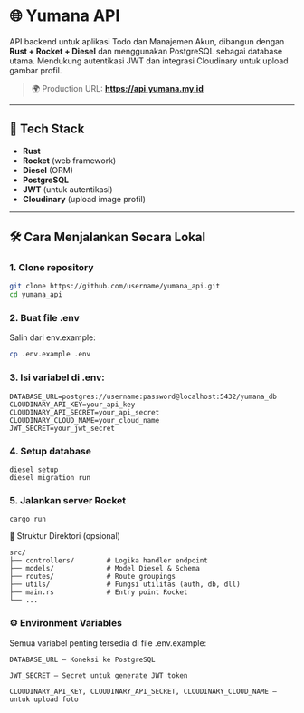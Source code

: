 # 🌐 Yumana API

API backend untuk aplikasi Todo dan Manajemen Akun, dibangun dengan **Rust + Rocket + Diesel** dan menggunakan PostgreSQL sebagai database utama. Mendukung autentikasi JWT dan integrasi Cloudinary untuk upload gambar profil.

> 🌍 Production URL: **https://api.yumana.my.id**

---

## 🚀 Tech Stack

- **Rust**
- **Rocket** (web framework)
- **Diesel** (ORM)
- **PostgreSQL**
- **JWT** (untuk autentikasi)
- **Cloudinary** (upload image profil)

---

## 🛠️ Cara Menjalankan Secara Lokal

### 1. Clone repository
```bash
git clone https://github.com/username/yumana_api.git
cd yumana_api
```

### 2. Buat file .env
Salin dari env.example:

```bash
cp .env.example .env
```

### 3. Isi variabel di .env:

```
DATABASE_URL=postgres://username:password@localhost:5432/yumana_db
CLOUDINARY_API_KEY=your_api_key
CLOUDINARY_API_SECRET=your_api_secret
CLOUDINARY_CLOUD_NAME=your_cloud_name
JWT_SECRET=your_jwt_secret
```

### 4. Setup database
```
diesel setup
diesel migration run
```
### 5. Jalankan server Rocket
```
cargo run
```

📂 Struktur Direktori (opsional)
```
src/
├── controllers/        # Logika handler endpoint
├── models/             # Model Diesel & Schema
├── routes/             # Route groupings
├── utils/              # Fungsi utilitas (auth, db, dll)
├── main.rs             # Entry point Rocket
└── ...
```
### ⚙️ Environment Variables

Semua variabel penting tersedia di file .env.example:

    DATABASE_URL — Koneksi ke PostgreSQL

    JWT_SECRET — Secret untuk generate JWT token

    CLOUDINARY_API_KEY, CLOUDINARY_API_SECRET, CLOUDINARY_CLOUD_NAME — untuk upload foto